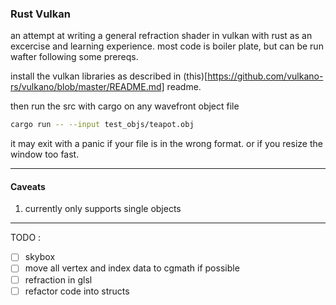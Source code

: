 ### Rust Vulkan

an attempt at writing a general refraction shader in vulkan with rust as an excercise and learning experience. most code is boiler plate, but can be run wafter following some prereqs.

install the vulkan libraries as described in (this)[https://github.com/vulkano-rs/vulkano/blob/master/README.md] readme. 

then run the src with cargo on any wavefront object file

```bash
cargo run -- --input test_objs/teapot.obj
```

it may exit with a panic if your file is in the wrong format. or if you resize the window too fast.

---
#### Caveats

1. currently only supports single objects

---

TODO : 

- [ ] skybox
- [ ] move all vertex and index data to cgmath if possible
- [ ] refraction in glsl
- [ ] refactor code into structs
